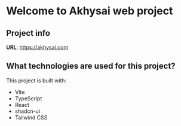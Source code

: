 # Welcome to Akhysai web project

## Project info

**URL**: https://akhysai.com


## What technologies are used for this project?

This project is built with:

- Vite
- TypeScript
- React
- shadcn-ui
- Tailwind CSS